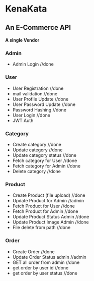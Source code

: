 # KenaKata

## An E-Commerce API
#### A single Vendor


### Admin

* Admin Login //done

### User

* User Registration //done
* mail validation //done
* User Profile Update //done
* User Password Update //done
* Password Hashing //done
* User Login //done
* JWT Auth

### Category

* Create category //done
* Update category //done
* Update category status //done
* Fetch category for User //done
* Fetch category for Admin //done
* Delete category //done

### Product

* Create Product (file upload) //done
* Update Product for Admin //admin
* Fetch Product for User //done
* Fetch Product for Admin //done
* Update Product Status Admin //done
* Update Product Image Admin //done
* File delete from path //done

### Order

* Create Order //done
* Update Order Status admin //admin
* GET all order from admin //done
* get order by user id //done
* get order by user status //done
